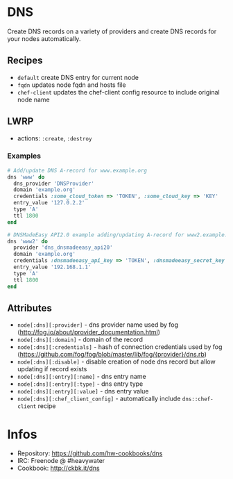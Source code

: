 # DNS

Create DNS records on a variety of providers and 
create DNS records for your nodes automatically.

## Recipes

* `default` create DNS entry for current node
* `fqdn` updates node fqdn and hosts file
* `chef-client` updates the chef-client config resource to include original node name

## LWRP

* actions: `:create`, `:destroy`

### Examples

```ruby
# Add/update DNS A-record for www.example.org
dns 'www' do
  dns_provider 'DNSProvider'
  domain 'example.org'
  credentials :some_cloud_token => 'TOKEN', :some_cloud_key => 'KEY'
  entry_value '127.0.2.2'
  type 'A'
  ttl 1800
end
```
```ruby
# DNSMadeEasy API2.0 example adding/updating A-record for www2.example.org
dns 'www2' do
  provider 'dns_dnsmadeeasy_api20'
  domain 'example.org'
  credentials :dnsmadeeasy_api_key => 'TOKEN', :dnsmadeeasy_secret_key => 'KEY'
  entry_value '192.168.1.1'
  type 'A'
  ttl 1800
end
```


## Attributes

* `node[:dns][:provider]` - dns provider name used by fog (http://fog.io/about/provider_documentation.html)
* `node[:dns][:domain]` - domain of the record
* `node[:dns][:credentials]` - hash of connection credentials used by fog (https://github.com/fog/fog/blob/master/lib/fog/{provider}/dns.rb)
* `node[:dns][:disable]` - disable creation of node dns record but allow updating if record exists
* `node[:dns][:entry][:name]` - dns entry name
* `node[:dns][:entry][:type]` - dns entry type
* `node[:dns][:entry][:value]` - dns entry value
* `node[:dns][:chef_client_config]` - automatically include `dns::chef-client` recipe

# Infos
* Repository: https://github.com/hw-cookbooks/dns
* IRC: Freenode @ #heavywater
* Cookbook: http://ckbk.it/dns
